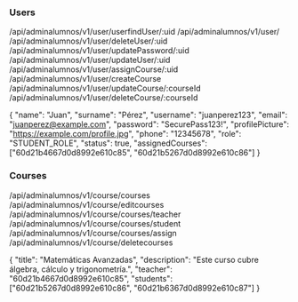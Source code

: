 

### Users

/api/adminalumnos/v1/user/userfindUser/:uid
/api/adminalumnos/v1/user/
/api/adminalumnos/v1/user/deleteUser/:uid
/api/adminalumnos/v1/user/updatePassword/:uid
/api/adminalumnos/v1/user/updateUser/:uid
/api/adminalumnos/v1/user/assignCourse/:uid
/api/adminalumnos/v1/user/createCourse
/api/adminalumnos/v1/user/updateCourse/:courseId
/api/adminalumnos/v1/user/deleteCourse/:courseId



{
  "name": "Juan",
  "surname": "Pérez",
  "username": "juanperez123",
  "email": "juanperez@example.com",
  "password": "SecurePass123!",
  "profilePicture": "https://example.com/profile.jpg",
  "phone": "12345678",
  "role": "STUDENT_ROLE",
  "status": true,
  "assignedCourses": ["60d21b4667d0d8992e610c85", "60d21b5267d0d8992e610c86"]
}

### Courses

/api/adminalumnos/v1/course/courses
/api/adminalumnos/v1/course/editcourses
/api/adminalumnos/v1/course/courses/teacher
/api/adminalumnos/v1/course/courses/student
/api/adminalumnos/v1/course/courses/assign
/api/adminalumnos/v1/course/deletecourses

{
  "title": "Matemáticas Avanzadas",
  "description": "Este curso cubre álgebra, cálculo y trigonometría.",
  "teacher": "60d21b4667d0d8992e610c85",
  "students": ["60d21b5267d0d8992e610c86", "60d21b6367d0d8992e610c87"]
}